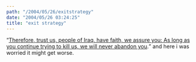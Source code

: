 ```yaml
---
path: "/2004/05/26/exitstrategy" 
date: "2004/05/26 03:24:25" 
title: "exit strategy" 
---
```

<q><a href="http://slate.msn.com/id/2100933/">Therefore, trust us, people of Iraq, have faith, we assure you: As long as you continue trying to kill us, we will never abandon you</a>.</q> and here i was worried it might get worse.